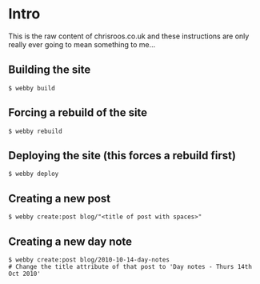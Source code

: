 # Intro

This is the raw content of chrisroos.co.uk and these instructions are only really ever going to mean something to me...

## Building the site

    $ webby build
    
## Forcing a rebuild of the site

    $ webby rebuild
    
## Deploying the site (this forces a rebuild first)

    $ webby deploy
  
## Creating a new post

    $ webby create:post blog/"<title of post with spaces>"
    
## Creating a new day note

    $ webby create:post blog/2010-10-14-day-notes
    # Change the title attribute of that post to 'Day notes - Thurs 14th Oct 2010'